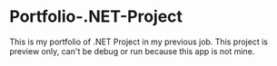 # Portfolio-.NET-Project
This is my portfolio of .NET Project in my previous job. This project is preview only, can't be debug or run because this app is not mine.
